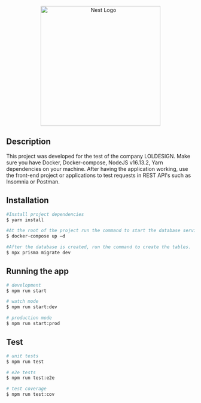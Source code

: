 <p align="center">
  <a href="http://nestjs.com/" target="blank"><img src="https://nestjs.com/img/logo_text.svg" width="320" alt="Nest Logo" /></a>
</p>

## Description

This project was developed for the test of the company LOLDESIGN.
Make sure you have Docker, Docker-compose, NodeJS v16.13.2, Yarn dependencies on your machine.
After having the application working, use the front-end project or applications to test requests in REST API's such as Insomnia or Postman.

## Installation


```bash
#Install project dependencies
$ yarn install

#At the root of the project run the command to start the database service.
$ docker-compose up –d

#After the database is created, run the command to create the tables.
$ npx prisma migrate dev
```

## Running the app

```bash
# development
$ npm run start

# watch mode
$ npm run start:dev

# production mode
$ npm run start:prod
```

## Test

```bash
# unit tests
$ npm run test

# e2e tests
$ npm run test:e2e

# test coverage
$ npm run test:cov
```
